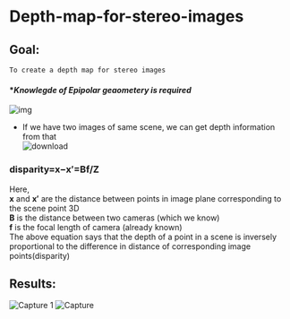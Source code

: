 # Depth-map-for-stereo-images
## Goal:
    To create a depth map for stereo images
#### **Knowlegde of Epipolar geaometery is required*
![img](https://user-images.githubusercontent.com/55583932/123922762-fb11a180-d9a5-11eb-83a8-9fc98289b906.png)


* If we have two images of same scene, we can get depth information from that<br />
![download](https://user-images.githubusercontent.com/55583932/123925004-1e3d5080-d9a8-11eb-98fa-199aab3e3a17.png)

### disparity=x−x′=Bf/Z<br />
Here,<br />
**x** and **x′** are the distance between points in image plane corresponding to the scene point 3D<br />
**B** is the distance between two cameras (which we know) <br />
**f** is the focal length of camera (already known)<br />
The above equation says that the depth of a point in a scene is inversely proportional to the difference in distance of corresponding image points(disparity)<br />
## Results:
![Capture 1](https://user-images.githubusercontent.com/55583932/123926043-20ec7580-d9a9-11eb-8b64-99fe66841011.PNG)
![Capture](https://user-images.githubusercontent.com/55583932/123926100-2fd32800-d9a9-11eb-9f33-d6db5ca403ff.PNG)

